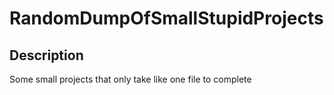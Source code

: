 # RandomDumpOfSmallStupidProjects
## Description
Some small projects that only take like one file to complete
